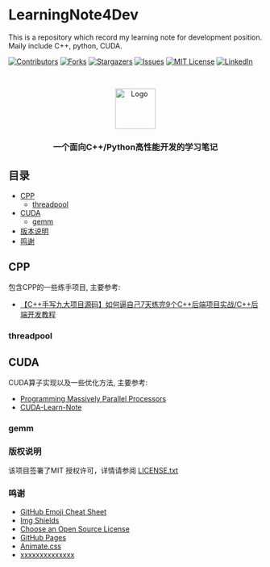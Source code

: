 # LearningNote4Dev
This is a repository which record my learning note for development position. Maily include C++, python, CUDA. 

<!-- PROJECT SHIELDS -->

[![Contributors][contributors-shield]][contributors-url]
[![Forks][forks-shield]][forks-url]
[![Stargazers][stars-shield]][stars-url]
[![Issues][issues-shield]][issues-url]
[![MIT License][license-shield]][license-url]
[![LinkedIn][linkedin-shield]][linkedin-url]

<!-- PROJECT LOGO -->
<br />

<p align="center">
  <a href="https://github.com/shaojintian/Best_README_template/">
    <img src="images/logo.png" alt="Logo" width="80" height="80">
  </a>

  <h3 align="center">一个面向C++/Python高性能开发的学习笔记</h3>
  <!-- <p align="center">
    主要面向高性能计算, 高性能机器学习系统, 机器学习中台等
    <br />
    <a href="https://github.com/shaojintian/Best_README_template"><strong>探索本项目的文档 »</strong></a>
    <br />
    <br />
    <a href="https://github.com/shaojintian/Best_README_template">查看Demo</a>
    ·
    <a href="https://github.com/shaojintian/Best_README_template/issues">报告Bug</a>
    ·
    <a href="https://github.com/shaojintian/Best_README_template/issues">提出新特性</a>
  </p> -->

</p>

 
## 目录

- [CPP](#CPP)
  - [threadpool](#threadpool)
- [CUDA](#文件目录说明)
  - [gemm](#gemm)
- [版本说明](#版本说明)
- [鸣谢](#鸣谢)


## CPP
包含CPP的一些练手项目, 主要参考:
- [【C++手写九大项目源码】如何逼自己7天练完9个C++后端项目实战/C++后端开发教程](https://www.bilibili.com/video/BV1zh4y1X7ZV/?spm_id_from=333.999.0.0&vd_source=aad0e5152e96b4bf095d0017d639153b)

### threadpool


## CUDA

CUDA算子实现以及一些优化方法, 主要参考:
- [Programming Massively Parallel Processors](https://shop.elsevier.com/books/programming-massively-parallel-processors/hwu/978-0-323-91231-0)
- [CUDA-Learn-Note](https://github.com/DefTruth/CUDA-Learn-Note)

### gemm

### 版权说明

该项目签署了MIT 授权许可，详情请参阅 [LICENSE.txt](https://github.com/Gardenia-Tian/LearningNote4Dev/blob/main/LICENSE)

### 鸣谢


- [GitHub Emoji Cheat Sheet](https://www.webpagefx.com/tools/emoji-cheat-sheet)
- [Img Shields](https://shields.io)
- [Choose an Open Source License](https://choosealicense.com)
- [GitHub Pages](https://pages.github.com)
- [Animate.css](https://daneden.github.io/animate.css)
- [xxxxxxxxxxxxxx](https://connoratherton.com/loaders)

<!-- links -->
[your-project-path]:shaojintian/Best_README_template
[contributors-shield]: https://img.shields.io/github/contributors/shaojintian/Best_README_template.svg?style=flat-square
[contributors-url]: https://github.com/shaojintian/Best_README_template/graphs/contributors
[forks-shield]: https://img.shields.io/github/forks/shaojintian/Best_README_template.svg?style=flat-square
[forks-url]: https://github.com/shaojintian/Best_README_template/network/members
[stars-shield]: https://img.shields.io/github/stars/shaojintian/Best_README_template.svg?style=flat-square
[stars-url]: https://github.com/shaojintian/Best_README_template/stargazers
[issues-shield]: https://img.shields.io/github/issues/shaojintian/Best_README_template.svg?style=flat-square
[issues-url]: https://img.shields.io/github/issues/shaojintian/Best_README_template.svg
[license-shield]: https://img.shields.io/github/license/shaojintian/Best_README_template.svg?style=flat-square
[license-url]: https://github.com/shaojintian/Best_README_template/blob/master/LICENSE.txt
[linkedin-shield]: https://img.shields.io/badge/-LinkedIn-black.svg?style=flat-square&logo=linkedin&colorB=555
[linkedin-url]: https://linkedin.com/in/shaojintian




